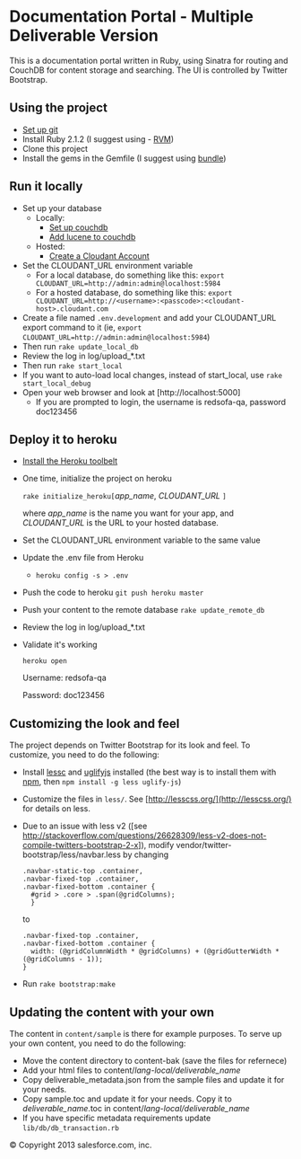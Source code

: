 # Documentation Portal - Multiple Deliverable Version 

This is a documentation portal written in Ruby, using Sinatra for routing and CouchDB for content storage and searching.  The UI is controlled by Twitter Bootstrap. 

## Using the project 

* [Set up git](https://help.github.com/articles/set-up-git#platform-all)
* Install Ruby 2.1.2 (I suggest using - [RVM](https://rvm.io/rvm/install/))
* Clone this project
* Install the gems in the Gemfile (I suggest using [bundle](http://gembundler.com/bundle_install.html))

## Run it locally
* Set up your database
    * Locally: 
        * [Set up couchdb](http://wiki.apache.org/couchdb/Installation)
        * [Add lucene to couchdb](https://github.com/rnewson/couchdb-lucene)
    * Hosted:
        * [Create a Cloudant Account](https://cloudant.com/sign-up/) 
* Set the CLOUDANT_URL environment variable 
    * For a local database, do something like this: `export CLOUDANT_URL=http://admin:admin@localhost:5984`
    * For a hosted database, do something like this: `export CLOUDANT_URL=http://<username>:<passcode>:<cloudant-host>.cloudant.com`
* Create a file named `.env.development` and add your CLOUDANT_URL export command to it (ie, `export CLOUDANT_URL=http://admin:admin@localhost:5984`)
* Then run
        `rake update_local_db`
* Review the log in log/upload_*.txt
* Then run
        `rake start_local`
* If you want to auto-load local changes, instead of start_local, use
        `rake start_local_debug`
* Open your web browser and look at [http://localhost:5000]
    * If you are prompted to login, the username is redsofa-qa, password doc123456

## Deploy it to heroku
* [Install the Heroku toolbelt](https://toolbelt.heroku.com)
* One time, initialize the project on heroku

  `rake initialize_heroku[`*app_name*, *CLOUDANT_URL* `]`

  where *app_name* is the name you want for your app, and *CLOUDANT_URL* is the URL to your hosted database.

* Set the CLOUDANT_URL environment variable to the same value

* Update the .env file from Heroku
    * `heroku config -s > .env`

* Push the code to heroku
        `git push heroku master`

* Push your content to the remote database
        `rake update_remote_db`

* Review the log in log/upload_*.txt

* Validate it's working

    `heroku open`

    Username: redsofa-qa

    Password: doc123456

## Customizing the look and feel
The project depends on Twitter Bootstrap for its look and feel.  To customize, you need to do the following:
* Install [lessc](http://lesscss.org/) and [uglifyjs](https://github.com/mishoo/UglifyJS) installed (the best way is to install them with [npm](https://npmjs.org/), then `npm install -g less uglify-js`)
* Customize the files in `less/`.  See [http://lesscss.org/](http://lesscss.org/) for details on less.
* Due to an issue with less v2
  ([see http://stackoverflow.com/questions/26628309/less-v2-does-not-compile-twitters-bootstrap-2-x]),
  modify vendor/twitter-bootstrap/less/navbar.less by changing
  ```
  .navbar-static-top .container,
  .navbar-fixed-top .container,
  .navbar-fixed-bottom .container {
    #grid > .core > .span(@gridColumns);
    }
  ```
  to
  ```
  .navbar-fixed-top .container,
  .navbar-fixed-bottom .container {
    width: (@gridColumnWidth * @gridColumns) + (@gridGutterWidth * (@gridColumns - 1));
  }
  ```

* Run `rake bootstrap:make`

## Updating the content with your own
The content in `content/sample` is there for example purposes.  To serve up your own content, you need to do the following:

* Move the content directory to content-bak (save the files for refernece)
* Add your html files to content/*lang-local/deliverable_name*
* Copy deliverable_metadata.json from the sample files and update it for your needs.
* Copy sample.toc and update it for your needs.  Copy it to *deliverable_name*.toc in content/*lang-local/deliverable_name*
* If you have specific metadata requirements update `lib/db/db_transaction.rb`

© Copyright 2013 salesforce.com, inc.
